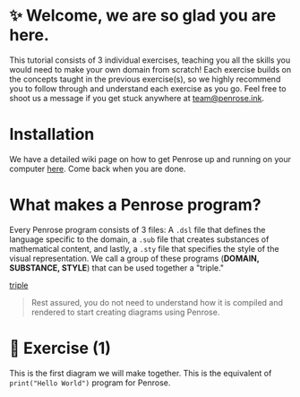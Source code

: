 # ✨ Welcome, we are so glad you are here.

This tutorial consists of 3 individual exercises, teaching you all the skills you would need to make your own domain from scratch! Each exercise builds on the concepts taught in the previous exercise(s), so we highly recommend you to follow through and understand each exercise as you go. Feel free to shoot us a message if you get stuck anywhere at team@penrose.ink.

# Installation
We have a detailed wiki page on how to get Penrose up and running on your computer [here](https://github.com/penrose/penrose/wiki/Getting-started). Come back when you are done. 

# What makes a Penrose program? 
Every Penrose program consists of 3 files: A `.dsl`  file that defines the language specific to the domain, a `.sub` file that creates substances of mathematical content, and lastly, a `.sty` file that specifies the style of the visual representation. We call a group of these programs (**DOMAIN, SUBSTANCE, STYLE**) that can be used together a "triple." 

[triple](https://github.com/penrose/penrose/blob/docs-edit/assets/tutorial/triple.png)

> Rest assured, you do not need to understand how it is compiled and rendered to start creating diagrams using Penrose. 

# 📖 Exercise (1)
This is the first diagram we will make together. This is the equivalent of ```print("Hello World")``` program for Penrose. 
